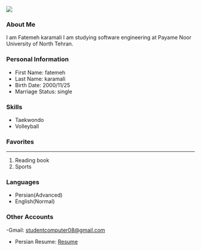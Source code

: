 <img src="https://avatars.githubusercontent.com/u/87928954?s=400&u=18c74a0db02e57b9de24e0f55cb7fee7ff615dfd&v=4"/>

### About Me

I am Fatemeh karamali
I am studying software engineering at Payame Noor University of North Tehran.

### Personal Information

- First Name: fatemeh 
- Last Name: karamali
- Birth Date: 2000/11/25
- Marriage Status: single

### Skills

+ Taekwondo
+ Volleyball

### Favorites

---
<ol>
  <li> Reading book </li>
  <li> Sports</li>
</ol>

### Languages

- Persian(Advanced)
- English(Normal)

### Other Accounts
-Gmail: studentcomputer08@gmail.com
 - Persian Resume: <a href="https://fatemehkaramali.github.io/resume/"> Resume </a>
